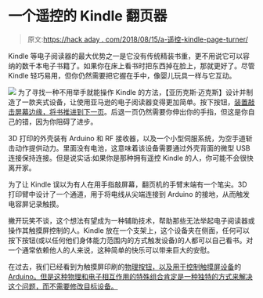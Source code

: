 # 一个遥控的 Kindle 翻页器

> 原文:[https://hack aday . com/2018/08/15/a-遥控-kindle-page-turner/](https://hackaday.com/2018/08/15/a-remotely-controlled-kindle-page-turner/)

Kindle 等电子阅读器的最大优势之一是它没有传统精装书重，更不用说它可以容纳的数千本电子书籍了。如果你在床上看书时把东西掉在脸上，那就更好了。尽管 Kindle 轻巧易用，但你仍然需要把它握在手中，像婴儿玩具一样与它互动。

[![](../Images/d1099f48995ada97a0ba5c5c3a549f85.png)](https://hackaday.com/wp-content/uploads/2018/08/autokindle_detail.jpg) 为了寻找一种不用举手就能操作 Kindle 的方法，【亚历克斯·迈克斯】设计并制造了一款夹式设备，让使用亚马逊的电子阅读器变得更加简单。按下按钮，[装置敲击屏幕边缘，将书推进到下一页](https://imgur.com/a/tRlvvXg)。后退一页仍然需要你伸出你的手指，但这是你自己的错，因为你阻碍了进步。

3D 打印的外壳装有 Arduino 和 RF 接收器，以及一个小型伺服系统，为空手道斩击动作提供动力。里面没有电池，这意味着该设备需要通过外壳背面的微型 USB 连接保持连接。但是说实话:如果你是那种拥有遥控 Kindle 的人，你可能不会很快离开家。

为了让 Kindle 误以为有人在用手指敲屏幕，翻页机的手臂末端有一个笔尖。3D 打印臂中设计了一个通道，用于将电线从尖端连接到 Arduino 的接地，从而触发电容屏记录触摸。

撇开玩笑不谈，这个想法有望成为一种辅助技术，帮助那些无法举起电子阅读器或操作其触摸屏控制的人。Kindle 放在一个支架上，这个设备夹在侧面，任何可以按下按钮(或以任何他们身体能力范围内的方式触发设备)的人都可以自己看书。对一个通常依赖他人的人来说，这种简单的快乐可以带来巨大的安慰。

在过去，我们已经看到为触摸屏印刷的[物理按钮，以及用于控制触摸屏设备](https://hackaday.com/2018/06/20/print-physical-buttons-for-your-touch-screen/)的 [Arduino。但是这种物理和电子相互作用的特殊组合肯定是一种独特的方式来解决这个问题，而不需要修改目标设备。](https://hackaday.com/2012/05/04/reaching-out-to-a-touch-screen-with-a-microcontroller/)